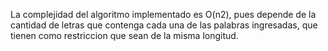 La complejidad del algoritmo implementado es O(n2), pues depende de la cantidad de letras que contenga cada una de las palabras ingresadas, que tienen como restriccion que sean de la misma longitud.